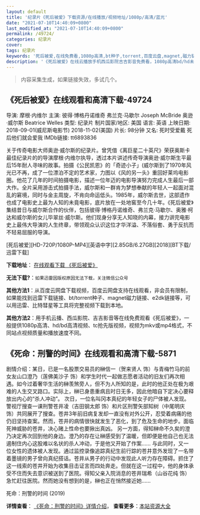 ```yaml
---
layout: default
title: '纪录片《死后被爱》下载资源/在线播放/视频地址/1080p/高清/蓝光'
date: "2021-07-10T14:40:09+0800"
last_modified_at: "2021-07-10T14:40:09+0800"
permalink: /49724/
categories: 纪录片
cover:
tags: 纪录片
keywords: '死后被爱,在线免费看,1080p高清,bt种子,torrent,百度云盘,magnet,磁力链,迅雷下载资源'
description: '《死后被爱》在线云播放手机西瓜影院吉吉影音免费看，1080p高清bd/hd未删减完整版和tc抢先枪版，mkv/mp4格式，附带bt/torrent种子、magnet/磁力链、百度云盘、网盘资源迅雷下载链接'
---
```


>内容采集生成，如果链接失效，多试几个。


## 《死后被爱》在线观看和高清下载-49724

导演: 摩根·内维尔 主演: 彼得·博格丹诺维奇 弗兰克·马歇尔 Joseph McBride 奥逊·威尔斯 Beatrice Welles 类型: 纪录片 制片国家/地区: 美国 语言: 英语 上映日期: 2018-09-01(威尼斯电影节) 2018-11-02(美国) 片长: 98分钟 又名: 死时受爱戴 死后他们就会爱我 IMDb链接: tt6893836

关于传奇电影大师奥逊·威尔斯的纪录片。曾凭借《离巨星二十英尺》荣获奥斯卡最佳纪录片的的导演摩根·内维尔执导，透过本片讲述传奇导演奥逊·威尔斯生平最后15年耐人寻味的故事。拍摄《公民凯恩》的「奇迹小子」(威尔斯到了1970年风光已不再，成了一位漂泊不定的艺术家，力图以《风的另一头》重回好莱坞电影圈。他花了几年的时间拍摄电影，描述一位年迈的电影导演努力完成人生最后一部大作。全片采用游击式拍摄手法，威尔斯和一群肯为梦想奉献的年轻人一起面对混乱的窘境，同时与金主周旋，不肯向命运低头。1985年，威尔斯去世，这部遗作也成了电影史上最为人知的未竟电影，底片放在一处地窖至今几十年。《死后被爱》集结昔日与威尔斯合作的伙伴，包括彼得·博格丹诺维奇、弗兰克·马歇尔、奥雅·柯达和威尔斯的女儿毕翠丝·威尔斯。他们现身分享无人知晓的内幕，接力讲完电影史上最伟大导演的人生终章，带领观众认识这位才华洋溢、不落俗套、勇于反抗而不轻易屈服的导演。


[死后被爱][HD-720P/1080P-MP4][英语中字][2.85GB/6.27GB][2018][BT下载/迅雷下载]

**下载地址**： [在线观看下载 《死后被爱》](https://www.btdx8.com/torrent/shba_2018.html) 


**无法下载?**：`如果迅雷因版权原因无法下载，关注微信公众号 `

**其他方法1**：从百度云网盘下载视频，百度云网盘支持在线观看，非会员有限制，如果能找到迅雷下载链接、bt/torrent种子、magnet磁力链接、e2dk链接等，可以用迅雷、比特彗星等工具将完整视频下载到本地。

**其他方法2**：用手机云播、西瓜影院、吉吉影音等在线免费观看《死后被爱》，一般提供1080p高清、hd/bd高清视频、tc抢先版视频，视频为mkv或mp4格式，不同站点视频质量和播放速度不同。


## 《死命：刑警的时间》在线观看和高清下载-5871

剧情介绍：某日，已是一名股票交易员的榊信一（贺来贤人 饰）与青梅竹马的前女友山口澄乃（莲佛美沙子 饰）和学生时代一起做志愿者活动的旧友们再次相遇。如今过着奢华生活的榊羡煞旁人，但不为人所知的是，此时的他正处在极为艰难的人生交叉路口。实际上，榊已身患重病且时日无多，因此他暗自下定决心要释放出内心的“杀人冲动”。 次日，一位名叫冈本真纪的年轻女子的尸体被人发现。警视厅搜查一课刑警苍井凌（吉田钢太郎 饰）和片区刑警矢部知树（中尾明庆 饰）共同展开了搜查。苍井3年前旧病复发却一直没有对外公开，忍受着病痛的他仍旧坚持查案。然而，苍井的病情很快就发生了恶化，到了危及生命的地步。面临死神威胁的苍井，决心赌上性命也要揪出真凶。 另一方面，得知榊命不久矣的澄乃决定再次回到他的身边。澄乃的存在让榊感受到了温暖，但即便是他自己也无法遏制住内心这股难以名状的杀人冲动，于是他又开始了作案…… 与此同时，又一位女性的遗体被人发现。通过监控录像追踪真纪生前行踪的苍井意外发现了一名带着墨镜的男子曾向真纪搭话。苍井从男子的行动中发现此人听力存在障碍。抓住了这一线索的苍井开始为收集目击证言而四处奔走。但就在这一过程中，他的身体承受不住而失去意识被送到了医院。得知父亲入院消息的苍井瑞希（山谷花纯 饰）急忙赶往医院。然而她没有想到的是，榊也正在悄然接近她……


死命：刑警的时间 (2019)

**详情查看**： [《死命：刑警的时间》详情介绍](/movie/5871/)， **查看更多**：[本站资源大全](/movie/t/all/)

